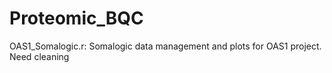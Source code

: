 # Proteomic_BQC

OAS1_Somalogic.r: Somalogic data management and plots for OAS1 project. Need cleaning
